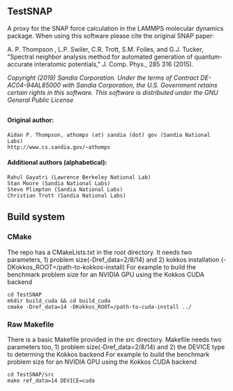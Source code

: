 <!----------------BEGIN-HEADER------------------------------------>
## TestSNAP

A proxy for the SNAP force calculation in the LAMMPS molecular dynamics package.
When using this software please cite the original SNAP paper:

A. P. Thompson , L.P. Swiler, C.R. Trott, S.M. Foiles, and G.J. Tucker, "Spectral neighbor analysis method for automated generation of quantum-accurate interatomic potentials," J. Comp. Phys., 285 316 (2015).

_Copyright (2019) Sandia Corporation. Under the terms of Contract DE-AC04-94AL85000 with Sandia Corporation, the U.S. Government retains certain rights in this software. This software is distributed under the GNU General Public License_
##

#### Original author:
    Aidan P. Thompson, athomps (at) sandia (dot) gov (Sandia National Labs)
    http://www.cs.sandia.gov/~athomps

#### Additional authors (alphabetical):
    Rahul Gayatri (Lawrence Berkeley National Lab)
    Stan Moore (Sandia National Labs)
    Steve Plimpton (Sandia National Labs)
    Christian Trott (Sandia National Labs)

## Build system
### CMake
The repo has a CMakeLists.txt in the root directory.
It needs two parameters, 1) problem size(-Dref_data=2/8/14) and 2) kokkos installation (-DKokkos_ROOT=/path-to-kokkos-install)
For example to build the benchmark problem size for an NVIDIA GPU using the Kokkos CUDA backend

    cd TestSNAP
    mkdir build_cuda && cd build_cuda
    cmake -Dref_data=14 -DKokkos_ROOT=/path-to-cuda-install ../

### Raw Makefile
There is a basic Makefile provided in the src directory.
Makefile needs two parameters too, 1) problem size(-Dref_data=2/8/14) and 2) the DEVICE type to determing the Kokkos backend
For example to build the benchmark problem size for an NVIDIA GPU using the Kokkos CUDA backend

    cd TestSNAP/src
    make ref_data=14 DEVICE=cuda
<!-----------------END-HEADER------------------------------------->

